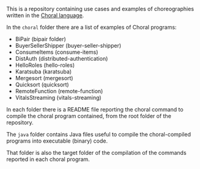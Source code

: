 This is a repository containing use cases and examples of choreographies written in the [Choral language](https://choral-lang.org).

In the `choral` folder there are a list of examples of Choral programs:

- BiPair (bipair folder)
- BuyerSellerShipper (buyer-seller-shipper)
- ConsumeItems (consume-items)
- DistAuth (distributed-authentication)
- HelloRoles (hello-roles)
- Karatsuba (karatsuba)
- Mergesort (mergesort)
- Quicksort (quicksort)
- RemoteFunction (remote-function)
- VitalsStreaming (vitals-streaming)

In each folder there is a README file reporting the choral command to compile the choral program contained, from the root folder of the repository.

The `java` folder contains Java files useful to compile the choral-compiled programs into executable (binary) code.

That folder is also the target folder of the compilation of the commands reported in each choral program.

